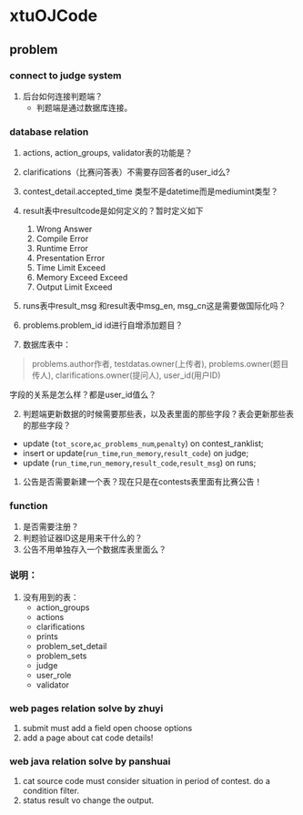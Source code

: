 # xtuOJCode
## problem 
### connect to judge system
 1. 后台如何连接判题端？
    * 判题端是通过数据库连接。

### database relation
1. actions, action_groups, validator表的功能是？
2. clarifications（比赛问答表）不需要存回答者的user_id么?
3. contest_detail.accepted_time 类型不是datetime而是mediumint类型？

4. result表中resultcode是如何定义的？暂时定义如下
    1. Wrong Answer
    2. Compile Error
    3. Runtime Error
    4. Presentation Error
    5. Time Limit Exceed
    6. Memory Exceed Exceed
    7. Output Limit Exceed

5. runs表中result_msg 和result表中msg_en, msg_cn这是需要做国际化吗？

6. problems.problem_id id进行自增添加题目？
7. 数据库表中：
> problems.author作者,
> testdatas.owner(上传者),
> problems.owner(题目传人),
> clarifications.owner(提问人),
> user_id(用户ID)

字段的关系是怎么样？都是user_id值么？

2. 判题端更新数据的时候需要那些表，以及表里面的那些字段？表会更新那些表的那些字段？
* update (`tot_score`,`ac_problems_num`,`penalty`) on contest_ranklist;
* insert or update(`run_time`,`run_memory`,`result_code`) on judge;
* update (`run_time`,`run_memory`,`result_code`,`result_msg`) on runs;


1. 公告是否需要新建一个表？现在只是在contests表里面有比赛公告！

### function
1. 是否需要注册？
2. 判题验证器ID这是用来干什么的？
3. 公告不用单独存入一个数据库表里面么？

### 说明：
1. 没有用到的表：
    * action_groups
    * actions
    * clarifications
    * prints
    * problem_set_detail
    * problem_sets
    * judge
    * user_role
    * validator

### web pages relation solve by zhuyi
1. submit must add a field open choose options
2. add a page about cat code details!

### web java relation solve by panshuai
1. cat source code must consider situation in period of contest. do a condition filter.
2. status result vo change the output.

